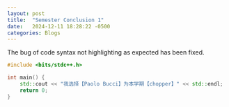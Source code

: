 ```yaml
---
layout: post
title:  "Semester Conclusion 1"
date:   2024-12-11 18:28:22 -0500
categories: Blogs
---
```

The bug of code syntax not highlighting as expected has been fixed.

```cpp
#include <bits/stdc++.h>

int main() {
    std::cout << "我选择【Paolo Bucci】为本学期【chopper】" << std::endl;
    return 0;
}
```
